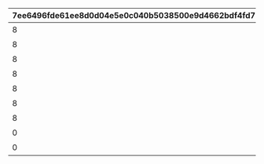 |7ee6496fde61ee8d0d04e5e0c040b5038500e9d4662bdf4fd776af87e93ace69|4cc5fc919138641e16a79787281cf831b48abf92e8e18dba0e6c5c64468498ee|9d83de13be9cc231ca970fac02f83ebdf5a347c0f4845346fc72d6e4695a0e5e|37437bb2ddc0f72f60470ab874315675f6112c5a18f280e16c6798580a6e15e5|4776752797e51753100991c5bcc685f2d68b88442007533db057aecade2d80af|1e9e3fa521204c62ae0a239f011bb46c4e0cf9c0ba018e1157a519bf0764e318|caa63103baec259eccc48f284e6c31a4eaa21f994da762de32a9093c25f3e7e2|a79eb4684fb0a3943e249bc4b8949abdb009099a8af522110c5c745483021b0d|
| --- | --- | --- | --- | --- | --- | --- | --- |
|8|10134|ハツネの初夢|5134061|2|40|91002|1|
|8|10134|イノリの初夢|5134062|2|40|91002|0|
|8|10134|カスミの初夢|5134063|2|40|91002|0|
|8|10134|リンの初夢|5134064|2|40|91002|0|
|8|10134|シオリの初夢|5134065|2|40|91002|0|
|8|10134|ミツキの初夢|5134066|2|40|91002|0|
|8|10134|エリコの初夢|5134067|2|40|91002|0|
|0|10134|オープニング|5134601|1|0|0|1|
|0|10134|エンディング|5134602|3|0|0|0|